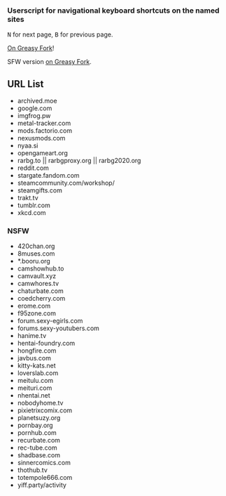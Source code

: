 ### Userscript for navigational keyboard shortcuts on the named sites
<kbd>N</kbd> for next page, <kbd>B</kbd> for previous page.

[On Greasy Fork](https://greasyfork.org/en/scripts/377854-navigational-keyboard-shortcuts)!

SFW version [on Greasy Fork](https://greasyfork.org/en/scripts/377855-navigational-keyboard-shortcuts-sfw).

## URL List

* archived.moe
* google.com
* imgfrog.pw
* metal-tracker.com
* mods.factorio.com
* nexusmods.com
* nyaa.si
* opengameart.org
* rarbg.to || rarbgproxy.org || rarbg2020.org
* reddit.com
* stargate.fandom.com
* steamcommunity.com/workshop/
* steamgifts.com
* trakt.tv
* tumblr.com
* xkcd.com

### NSFW
* 420chan.org
* 8muses.com
* *.booru.org
* camshowhub.to
* camvault.xyz
* camwhores.tv
* chaturbate.com
* coedcherry.com
* erome.com
* f95zone.com
* forum.sexy-egirls.com
* forums.sexy-youtubers.com
* hanime.tv
* hentai-foundry.com
* hongfire.com
* javbus.com
* kitty-kats.net
* loverslab.com
* meitulu.com
* meituri.com
* nhentai.net
* nobodyhome.tv
* pixietrixcomix.com
* planetsuzy.org
* pornbay.org
* pornhub.com
* recurbate.com
* rec-tube.com
* shadbase.com
* sinnercomics.com
* thothub.tv
* totempole666.com
* yiff.party/activity
